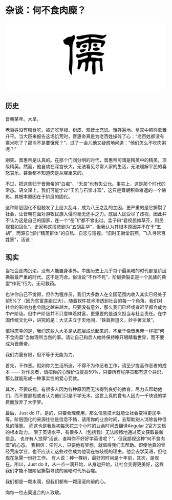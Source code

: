 # 杂谈：何不食肉糜？

![儒](./logo.png)

## 历史

晋朝某年。大旱。

老百姓没有粮食吃，被迫吃草根、树皮、观音土充饥。饿殍遍地。皇宫中照样歌舞升平。当大臣来报告这场饥荒时，晋惠帝真是为老百姓操碎了心：“老百姓都没有粟米吃了？那岂不是要饿死？”，过了一会儿他又疑惑地问道：“他们怎么不吃肉粥呢？”

别笑。晋惠帝是认真的。在那个门阀分明的时代，晋惠帝可谓是精英中的精英，顶级精英。然而，他自幼在深宫长大，无法看见寻常人家的生活，无法理解平民的喜怒哀乐，甚至都不知道肉是从哪里来的。

不过，把这些归于晋惠帝的“白痴”、“无良”也有失公允。事实上，这是那个时代的常态。语文课上，我们可能学过“王凯与石崇斗富”，这只是晋朝积重难返的一个缩影。其根本原因在于阶层的固化。

这种阶层固化不但触发了上层大乱斗，成为八王之乱的主因，更严重的是它撕裂了社会，让晋朝在面对游牧民族入侵时毫无还手之力。底层人民受尽了歧视，因此并不认为这是自己的国家，连一个“岳飞”都不曾出过。孟子曰“君视民如草芥，则民视君如寇仇”。史家称这段悲剧为“五胡乱华”，但我认为其根本原因并不在于“五胡”，而源自当时“精英群体”的自私、自恋与短视。“旧时王谢堂前燕，飞入寻常百姓家”，活该！

## 现实

当社会走向沉沦，没有人能置身事外。中国历史上几乎每个最黑暗的时代都是阶层撕裂最严重的时代。这不是巧合。俗话说“不作不死”，阶层撕裂正是一个民族的典型“作死”行为，无可救药。

也许你自己不觉得，但作为程序员，我们大多数人在全国范围内收入其实已经处于前5%了（因为贫富差距过大）。随着软件技术渗透到社会的每一个角落，我们对社会的影响力也会随之越来越大。只要没有意外，那么我们已经或者迟早都会成为中产阶级。但中产阶级并不只意味着财富，更重要的是道义担当与社会责任。在中国传统文化中，讲究的是：大丈夫立于天地间，“铁肩担道义，妙手著文章”。

值得庆幸的是，我们这些人大多是从底层成长起来的，不至于像晋惠帝一样把“何不食肉糜”当做理所当然的事。请让自己和后人始终保持睁开眼睛看世界，而不要成为晋惠帝。

我们力量有限，但不等于无能为力。

首先，不作恶。假如你为生活所迫，不得不为作恶者工作，请至少提高作恶者的成本 —— 对作恶者，请把你的心理价位提高50%，只要所有程序员都有这个共识，那么就能形成一种事实性的爱心罚款。

其次，不要歧视。有很多人因为各种原因而无法得到良好的教育，尽力去帮助他们，而不要鄙视或者认为他们只是不学无术。这世上真的曾有人因为一千块钱的学费而放弃了大学梦。

最后，Just do IT。是的，只要合理使用，那么信息技术就能让社会变得更加平等。阶层固化的来源往往是信息不畅，请用你的业余时间，去帮助别人消除各种信息的藩篱。
而这也是我当初每天花三个小时的业余时间去翻译Angular 2官方文档的根本动力。
限于英语水平，有很多人（包括我）无法顺畅地通过英文获取最新信息。
也许有人觉得“活该，谁叫你不好好学英语呢？”，但我鄙视这种“何不食肉糜”的心态。
我相信：任何人，只要他有梦想，就值得我们去帮助。即使他真的曾经荒废学业，也不应该让这些过往成为他现在被歧视的理由。他会去学英语，但他现在急需一份好工作。
有人说：种一棵树，最好的时间是十年前，其次，是现在。所以，Just do it，从一点一滴开始，从身边开始，让社会变得更美好，这样我们才能不被阶层撕裂导致的黑暗时代所吞噬。

我们都是一颗水滴，但我们都有一颗滚滚向前的心。

向每一位志同道合的人致敬。
